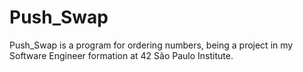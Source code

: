 # Push_Swap
Push_Swap is a program for ordering numbers, being a project in my Software Engineer formation at 42 São Paulo Institute.
